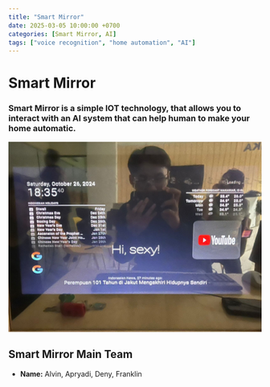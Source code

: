 ```yaml
---
title: "Smart Mirror"
date: 2025-03-05 10:00:00 +0700
categories: [Smart Mirror, AI]
tags: ["voice recognition", "home automation", "AI"]
---
```


# Smart Mirror
### Smart Mirror is a simple IOT technology, that allows you to interact with an AI system that can help human to make your home automatic.

![alt text](<../assets/Smurf mirror.jpeg>)

## Smart Mirror Main Team 
- **Name:** Alvin, Apryadi, Deny, Franklin




